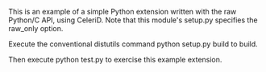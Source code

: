 This is an example of a simple Python extension written with the raw Python/C
API, using CeleriD. Note that this module's setup.py specifies the raw_only
option.

Execute the conventional distutils command
    python setup.py build
to build.

Then execute
    python test.py
to exercise this example extension.
